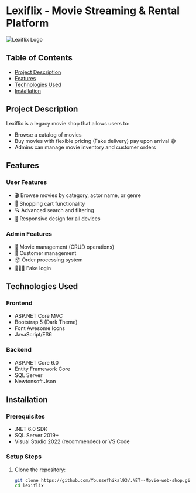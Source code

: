 # Lexiflix - Movie Streaming & Rental Platform

![Lexiflix Logo](https://via.placeholder.com/150x50?text=Lexiflix) <!-- Replace with your actual logo -->

## Table of Contents
- [Project Description](#project-description)
- [Features](#features)
- [Technologies Used](#technologies-used)
- [Installation](#installation)


## Project Description
Lexiflix is a legacy movie shop that allows users to:
- Browse a catalog of movies
- Buy movies with flexible pricing (Fake delivery) pay upon arrival 😅
- Admins can manage movie inventory and customer orders

## Features
### User Features
- 🎬 Browse movies by category, actor name, or genre
- 🛒 Shopping cart functionality
- 🔍 Advanced search and filtering
- 📱 Responsive design for all devices


### Admin Features
- 🎥 Movie management (CRUD operations)
- 👥 Customer management
- 📦 Order processing system
- 🧑‍🤝‍🧑 Fake login

## Technologies Used
### Frontend
- ASP.NET Core MVC
- Bootstrap 5 (Dark Theme)
- Font Awesome Icons
- JavaScript/ES6


### Backend
- ASP.NET Core 6.0
- Entity Framework Core
- SQL Server
- Newtonsoft.Json


## Installation
### Prerequisites
- .NET 6.0 SDK
- SQL Server 2019+
- Visual Studio 2022 (recommended) or VS Code

### Setup Steps
1. Clone the repository:
   ```bash
   git clone https://github.com/Youssefhikal93/.NET--Mpvie-web-shop.git
   cd lexiflix
